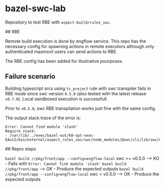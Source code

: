 # bazel-swc-lab

Repository to test RBE with `aspect-build/rules_swc`.

## RBE

Remote build execution is done by engflow service. This repo has the necessary config for spawning actions in remote executors although only authenticated masmovil users can send actions to RBE. 

The RBE config has been added for illustrative pourposes.

## Failure scenario

Building typescript srcs using `ts_project` rule with swc transpiler fails in RBE mode since swc version `0.5.0` (also tested with the latest release `v0.7.0`). Local sandboxed execution is successfull.

Prior to `v0.5.0`, swc RBE transpilation works just fine with the same config.

The output stack trace of the error is:

```
Error: Cannot find module 'slash'
Require stack:
- /var/lib/../exec/bazel-out/k8-opt-exec-EAxs2/bin/external/aspect_rules_swc/swc/node_modules/@swc/cli/lib/swc/dir.js
```


## Repro steps

`bazel build //pkg/front/app --config=engflow-local` swc >= v0.5.0 --> KO - Fails with `Error: Cannot find module 'slash'`
`bazel build //pkg/front/app` --> OK - Produce the expected outputs 
`bazel build //pkg/front/app --config=engflow-local` swc < v0.5.0 --> OK - Produce the expected outputs 
